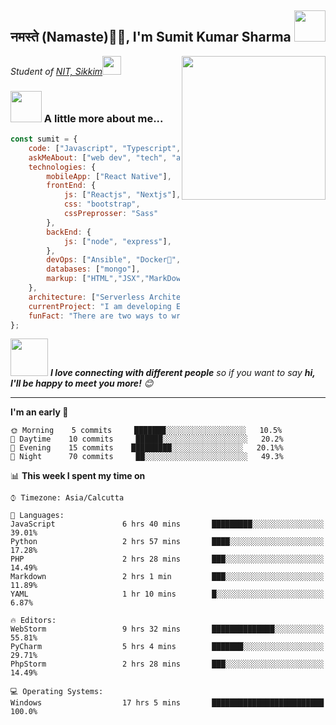 <h2>नमस्ते (Namaste)🙏🏻, I'm Sumit Kumar Sharma <img src="https://media.giphy.com/media/12oufCB0MyZ1Go/giphy.gif" width="50"></h2>
<img align='right' src="https://media.giphy.com/media/M9gbBd9nbDrOTu1Mqx/giphy.gif" width="230">
<p><em>Student of  <a href="https://nitsikkim.ac.in">NIT, Sikkim</a><img src="https://media.giphy.com/media/WUlplcMpOCEmTGBtBW/giphy.gif" width="30"> 
</em></p>

### <img src="https://media.giphy.com/media/VgCDAzcKvsR6OM0uWg/giphy.gif" width="50"> A little more about me...  

```javascript
const sumit = {
    code: ["Javascript", "Typescript", "Python", "C"],
    askMeAbout: ["web dev", "tech", "app dev", "DevOps"],
    technologies: {
        mobileApp: ["React Native"],
        frontEnd: {
            js: ["Reactjs", "Nextjs"],
            css: "bootstrap",
            cssPreprosser: "Sass"
        },
        backEnd: {
            js: ["node", "express"],
        },
        devOps: ["Ansible", "Docker🐳", "CHEF", "jenkin"],
        databases: ["mongo"],
        markup: ["HTML","JSX","MarkDown"]
    },
    architecture: ["Serverless Architecture","Single page applications"],
    currentProject: "I am developing E-commerce website",
    funFact: "There are two ways to write error-free programs; only the third one works"
};
```

<img src="https://media.giphy.com/media/LnQjpWaON8nhr21vNW/giphy.gif" width="60"> <em><b>I love connecting with different people</b> so if you want to say <b>hi, I'll be happy to meet you more!</b> 😊</em>

---
<!--START_SECTION:waka-->
**I'm an early 🐤** 

```text
🌞 Morning    5 commits     ███████░░░░░░░░░░░░░░░░░░   10.5% 
🌆 Daytime    10 commits     ██████░░░░░░░░░░░░░░░░░░░   20.2% 
🌃 Evening    15 commits    █████████░░░░░░░░░░░░░░░░   20.1%% 
🌙 Night      70 commits     ██░░░░░░░░░░░░░░░░░░░░░░░   49.3%

```


📊 **This week I spent my time on** 

```text
⌚︎ Timezone: Asia/Calcutta

💬 Languages: 
JavaScript               6 hrs 40 mins       █████████░░░░░░░░░░░░░░░░   39.01% 
Python                   2 hrs 57 mins       ████░░░░░░░░░░░░░░░░░░░░░   17.28% 
PHP                      2 hrs 28 mins       ███░░░░░░░░░░░░░░░░░░░░░░   14.49% 
Markdown                 2 hrs 1 min         ███░░░░░░░░░░░░░░░░░░░░░░   11.89% 
YAML                     1 hr 10 mins        █░░░░░░░░░░░░░░░░░░░░░░░░   6.87%

🔥 Editors: 
WebStorm                 9 hrs 32 mins       ██████████████░░░░░░░░░░░   55.81% 
PyCharm                  5 hrs 4 mins        ███████░░░░░░░░░░░░░░░░░░   29.71% 
PhpStorm                 2 hrs 28 mins       ███░░░░░░░░░░░░░░░░░░░░░░   14.49%

💻 Operating Systems: 
Windows                  17 hrs 5 mins       █████████████████████████   100.0%

```
<!--END_SECTION:waka-->


